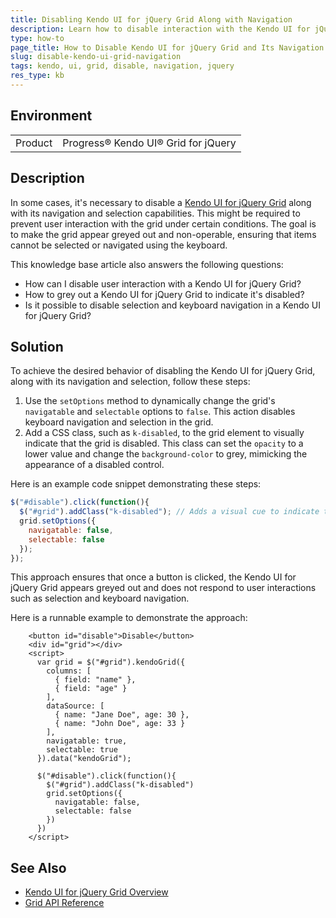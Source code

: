 ```yaml
---
title: Disabling Kendo UI for jQuery Grid Along with Navigation
description: Learn how to disable interaction with the Kendo UI for jQuery Grid and its navigation through a button click event.
type: how-to
page_title: How to Disable Kendo UI for jQuery Grid and Its Navigation
slug: disable-kendo-ui-grid-navigation
tags: kendo, ui, grid, disable, navigation, jquery
res_type: kb
---
```


## Environment

<table>
 <tr>
  <td>Product</td>
  <td>Progress® Kendo UI® Grid for jQuery</td>
 </tr>
</table>

## Description

In some cases, it's necessary to disable a [Kendo UI for jQuery Grid](https://demos.telerik.com/kendo-ui/grid/index) along with its navigation and selection capabilities. This might be required to prevent user interaction with the grid under certain conditions. The goal is to make the grid appear greyed out and non-operable, ensuring that items cannot be selected or navigated using the keyboard.

This knowledge base article also answers the following questions:
- How can I disable user interaction with a Kendo UI for jQuery Grid?
- How to grey out a Kendo UI for jQuery Grid to indicate it's disabled?
- Is it possible to disable selection and keyboard navigation in a Kendo UI for jQuery Grid?

## Solution

To achieve the desired behavior of disabling the Kendo UI for jQuery Grid, along with its navigation and selection, follow these steps:

1. Use the `setOptions` method to dynamically change the grid's `navigatable` and `selectable` options to `false`. This action disables keyboard navigation and selection in the grid.
2. Add a CSS class, such as `k-disabled`, to the grid element to visually indicate that the grid is disabled. This class can set the `opacity` to a lower value and change the `background-color` to grey, mimicking the appearance of a disabled control.

Here is an example code snippet demonstrating these steps:

```javascript
$("#disable").click(function(){
  $("#grid").addClass("k-disabled"); // Adds a visual cue to indicate the grid is disabled
  grid.setOptions({
    navigatable: false,
    selectable: false
  });
});
```

This approach ensures that once a button is clicked, the Kendo UI for jQuery Grid appears greyed out and does not respond to user interactions such as selection and keyboard navigation. 

Here is a runnable example to demonstrate the approach:

```dojo
    <button id="disable">Disable</button>
    <div id="grid"></div>
    <script>
      var grid = $("#grid").kendoGrid({
        columns: [
          { field: "name" },
          { field: "age" }
        ],
        dataSource: [
          { name: "Jane Doe", age: 30 },
          { name: "John Doe", age: 33 }
        ],
        navigatable: true,
        selectable: true
      }).data("kendoGrid");

      $("#disable").click(function(){
        $("#grid").addClass("k-disabled")
        grid.setOptions({
          navigatable: false,
          selectable: false
        })
      })
    </script>
```

## See Also

- [Kendo UI for jQuery Grid Overview](https://docs.telerik.com/kendo-ui/controls/grid/overview)
- [Grid API Reference](https://docs.telerik.com/kendo-ui/api/javascript/ui/grid)
